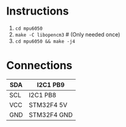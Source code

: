 # Instructions
 1. `cd mpu6050`
 2. `make -C libopencm3` # (Only needed once)
 3. `cd mpu6050 && make -j4`

# Connections

| SDA | I2C1 PB9    |
|-----|-------------|
| SCL | I2C1 PB8    |
| VCC | STM32F4 5V  |
| GND | STM32F4 GND |
